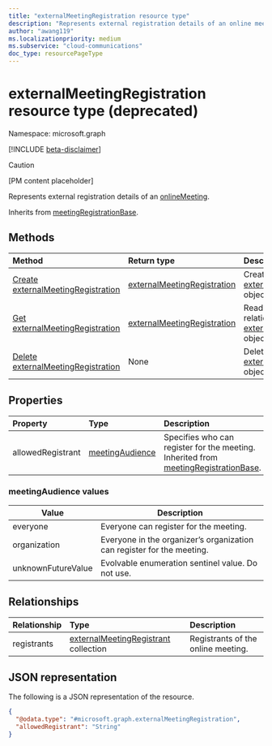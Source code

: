 ```yaml
---
title: "externalMeetingRegistration resource type"
description: "Represents external registration details of an online meeting."
author: "awang119"
ms.localizationpriority: medium
ms.subservice: "cloud-communications"
doc_type: resourcePageType
---
```

# externalMeetingRegistration resource type (deprecated)

Namespace: microsoft.graph

[!INCLUDE [beta-disclaimer](../../includes/beta-disclaimer.md)]

> [!CAUTION]
> [PM content placeholder]

Represents external registration details of an [onlineMeeting](../resources/onlinemeeting.md).

Inherits from [meetingRegistrationBase](meetingregistrationbase.md).

## Methods
|Method|Return type|Description|
|:---|:---|:---|
|[Create externalMeetingRegistration](../api/externalmeetingregistration-post.md)|[externalMeetingRegistration](externalmeetingregistration.md)|Create a new [externalMeetingRegistration](externalmeetingregistration.md) object.|
|[Get externalMeetingRegistration](../api/externalmeetingregistration-get.md)|[externalMeetingRegistration](externalmeetingregistration.md)|Read the properties and relationships of an [externalMeetingRegistration](externalmeetingregistration.md) object.|
|[Delete externalMeetingRegistration](../api/externalmeetingregistration-delete.md)|None|Delete an [externalMeetingRegistration](externalmeetingregistration.md) object.|

## Properties

| Property          | Type                                       | Description                                 |
|:------------------|:-------------------------------------------|:--------------------------------------------|
| allowedRegistrant | [meetingAudience](#meetingaudience-values) | Specifies who can register for the meeting. Inherited from [meetingRegistrationBase](meetingregistrationbase.md). |

### meetingAudience values

| Value              | Description                                                            |
|--------------------|------------------------------------------------------------------------|
| everyone           | Everyone can register for the meeting.                                 |
| organization       | Everyone in the organizer’s organization can register for the meeting. |
| unknownFutureValue | Evolvable enumeration sentinel value. Do not use.                      |

## Relationships

| Relationship | Type                                                                 | Description                        |
|:-------------|:---------------------------------------------------------------------|:-----------------------------------|
| registrants  | [externalMeetingRegistrant](externalmeetingregistrant.md) collection | Registrants of the online meeting. |

## JSON representation

The following is a JSON representation of the resource.
<!-- {
  "blockType": "resource",
  "keyProperty": "id",
  "@odata.type": "microsoft.graph.externalMeetingRegistration",
  "baseType": "microsoft.graph.meetingRegistrationBase",
  "openType": false
}
-->

``` json
{
  "@odata.type": "#microsoft.graph.externalMeetingRegistration",
  "allowedRegistrant": "String"
}
```
